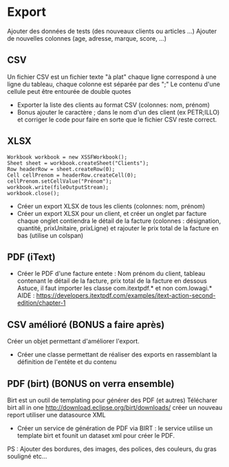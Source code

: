 # Export

Ajouter des données de tests (des nouveaux clients ou articles ...)
Ajouter de nouvelles colonnes (age, adresse, marque, score, ...)

## CSV
Un fichier CSV est un fichier texte "à plat" chaque ligne correspond à une ligne du tableau, chaque colonne est séparée par des ";"
Le contenu d'une cellule peut être entourée de double quotes
* Exporter la liste des clients au format CSV (colonnes: nom, prénom)
* Bonus ajouter le caractère ; dans le nom d'un des client (ex PETR;ILLO) et corriger le code pour faire en sorte que le fichier CSV reste correct.

## XLSX
```
Workbook workbook = new XSSFWorkbook();
Sheet sheet = workbook.createSheet("Clients");
Row headerRow = sheet.createRow(0);
Cell cellPrenom = headerRow.createCell(0);
cellPrenom.setCellValue("Prénom");
workbook.write(fileOutputStream);
workbook.close();
```
* Créer un export XLSX de tous les clients (colonnes: nom, prénom)
* Créer un export XLSX pour un client, et créer un onglet par facture
    chaque onglet contiendra le détail de la facture (colonnes : désignation, quantité, prixUnitaire, prixLigne) et rajouter le prix total de la facture en bas (utilise un colspan)

## PDF (iText)
* Créer le PDF d'une facture entete : Nom prénom du client, tableau contenant le détail de la facture, prix total de la facture en dessous
Astuce, il faut importer les classe com.itextpdf.* et non com.lowagi.*
AIDE : https://developers.itextpdf.com/examples/itext-action-second-edition/chapter-1

## CSV amélioré (BONUS a faire après)
Créer un objet permettant d'améliorer l'export.
* Créer une classe permettant de réaliser des exports en rassemblant la définition de l'entête et du contenu

## PDF (birt) (BONUS on verra ensemble)
Birt est un outil de templating pour générer des PDF (et autres)
Télécharer birt all in one  http://download.eclipse.org/birt/downloads/
créer un nouveau report
utiliser une datasource XML
* Créer un service de génération de PDF via BIRT : le service utilise un template birt et founit un dataset xml pour créer le PDF.

PS :
Ajouter des bordures, des images, des polices, des couleurs, du gras souligné etc...
